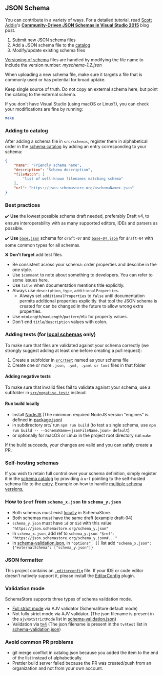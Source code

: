 ## JSON Schema

You can contribute in a variety of ways. For a detailed tutorial, read [Scott Addie](https://twitter.com/Scott_Addie)'s [**Community-Driven JSON Schemas in Visual Studio 2015**](https://scottaddie.com/2016/08/02/community-driven-json-schemas-in-visual-studio-2015/) blog post.

1. Submit new JSON schema files
2. Add a JSON schema file to the [catalog](#catalog)
3. Modify/update existing schema files

[Versioning of schema](https://github.com/SchemaStore/schemastore/issues/197#issuecomment-229690162) files are handled by modifying the file name to include
the version number: *myschema-1.2.json*

When uploading a new schema file, make sure it targets a file that is commonly
used or has potential for broad uptake.

Keep single source of truth. Do not copy an external schema here, but point the catalog to the external schema.

If you don't have Visual Studio (using macOS or Linux?), you can check your modifications are fine by running:

```sh
make
```

### <a name="catalog"></a>Adding to catalog

After adding a schema file in `src/schemas`, register them in alphabetical order in the [schema catalog](src/api/json/catalog.json) by adding an entry corresponding to your schema:

```json
{
    "name": "Friendly schema name",
    "description": "Schema description",
    "fileMatch": [
        "list of well-known filenames matching schema"
    ],
    "url": "https://json.schemastore.org/<schemaName>.json"
}
```

### Best practices

✔️ **Use** the lowest possible schema draft needed, preferably Draft v4, to ensure interoperability with as many supported editors, IDEs and parsers as possible.

✔️ **Use** [`base.json`][base] schema for `draft-07` and [`base-04.json`][base-04] for `draft-04` with some common types for all schemas.

:x: **Don't forget** add test files.

- Be consistent across your schema: order properties and describe in the one style.
- Use `$comment` to note about something to developers. You can refer to some issues here.
- Use `title` when documentation mentions title explicitly.
- Always use `description`, `type`, `additionalProperties`.
  - Always set `additionalProperties` to `false` until documentation permits additional properties explicitly. that tool the JSON schema is created for can be changed in the future to allow wrong extra properties.
- Use `minLength`/`maxLength`/`pattern`/etc for property values.
- Don't end `title`/`description` values with colon.

[base]: https://github.com/SchemaStore/schemastore/blob/master/src/schemas/json/base.json
[base-04]: https://github.com/SchemaStore/schemastore/blob/master/src/schemas/json/base.json

### Adding tests (for [local schemas](src/schemas/json) only)

To make sure that files are validated against your schema correctly (we strongly suggest adding at least one before creating a pull request):

1. Create a subfolder in [`src/test`](src/test) named as your schema file
2. Create one or more `.json, .yml, .yaml or toml` files in that folder

#### Adding negative tests

To make sure that invalid files fail to validate against your schema, use a subfolder in [`src/negative_test/`](src/negative_test) instead.

#### Run build locally

- Install [NodeJS](https://nodejs.org) (The minimum required NodeJS version "engines" is defined in [package.json](src/package.json))
- in subdirectory src/ run `npm run build` (to test a single schema, use `npm run build -- --SchemaName=<jsonFileName.json> default`)
- or optionally for macOS or Linux in the project root directory run `make`

If the build succeeds, your changes are valid and you can safely create a PR.

### Self-hosting schemas

If you wish to retain full control over your schema definition, simply register it in the [schema catalog](src/api/json/catalog.json) by providing a `url` pointing to the self-hosted schema file to the [entry](#catalog). Example on how to handle [multiple schema versions.](https://github.com/SchemaStore/schemastore/pull/2057#issuecomment-1024470105)

### How to `$ref` from `schema_x.json` to `schema_y.json`

- Both schemas must exist [locally](src/schemas/json) in SchemaStore.
- Both schemas must have the same draft (example draft-04)
- `schema_y.json` must have `id` or `$id` with this value `"https://json.schemastore.org/schema_y.json"`
- In `schema_x.json`, add ref to `schema_y.json`: `"$ref": "https://json.schemastore.org/schema_y.json#..."`
- In [schema-validation.json](src/schema-validation.json), in `"options": []` list add
 `"schema_x.json": {"externalSchema": ["schema_y.json"]}`

### JSON formatter

This project contains an [`.editorconfig`](https://github.com/SchemaStore/schemastore/blob/master/.editorconfig) file.
If your IDE or code editor doesn't natively support it, please install the [EditorConfig](https://editorconfig.org) plugin.

### Validation mode

SchemaStore supports three types of schema validation mode.

- [Full strict mode](https://ajv.js.org/strict-mode.html) via AJV validator (SchemaStore default mode)
- Not fully strict mode via AJV validator. (The json filename is present in the `ajvNotStrictMode` list in [schema-validation.json](src/schema-validation.json))
- Validation via [tv4](https://github.com/geraintluff/tv4) (The json filename is present in the `tv4test` list in [schema-validation.json](src/schema-validation.json))

### Avoid common PR problems

- git merge conflict in catalog.json because you added the item to the end of the list instead of alphabetically.
- Prettier build server failed because the PR was created/push from an organization and not from your own account.
